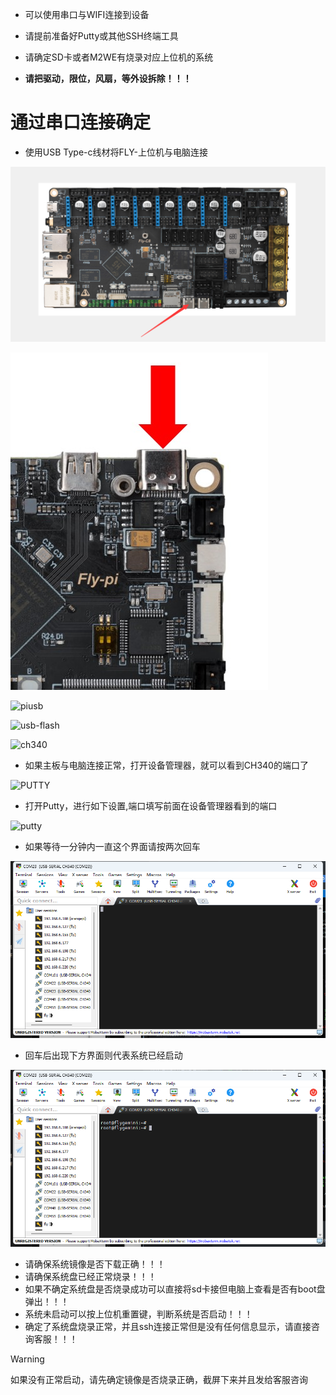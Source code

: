 * 可以使用串口与WIFI连接到设备

* 请提前准备好Putty或其他SSH终端工具

* 请确定SD卡或者M2WE有烧录对应上位机的系统

* **请把驱动，限位，风扇，等外设拆除！！！**

# 通过串口连接确定

* 使用USB Type-c线材将FLY-上位机与电脑连接

<img src="../../images/boards/fly_c8/topc.png" alt="topc" style="zoom:80%;" />

![power2](../../images/boards/fly_pi_v2/power2.jpg)

![piusb](../../images/boards/fly_pi/piusb.png)

![usb-flash](../../images/boards/fly_pi/usb_flash_2.png ":size=50%")

![ch340](../../images/boards/fly_pi_lite2/ch340.png)

* 如果主板与电脑连接正常，打开设备管理器，就可以看到CH340的端口了

![PUTTY](../../images/system/ssh2.png ":no-zooom")

* 打开Putty，进行如下设置,端口填写前面在设备管理器看到的端口

![putty](../../images/system/ssh3.png ":no-zooom")

* 如果等待一分钟内一直这个界面请按两次回车

![ssh](../../images/guides/flash_gemini/ssh.png)

* 回车后出现下方界面则代表系统已经启动

![ssh1](../../images/guides/flash_gemini/ssh1.png)

* 请确保系统镜像是否下载正确！！！
* 请确保系统盘已经正常烧录！！！
* 如果不确定系统盘是否烧录成功可以直接将sd卡接但电脑上查看是否有boot盘弹出！！！
* 系统未启动可以按上位机重置键，判断系统是否启动！！！
* 确定了系统盘烧录正常，并且ssh连接正常但是没有任何信息显示，请直接咨询客服！！！

> [!Warning]
>
> 如果没有正常启动，请先确定镜像是否烧录正确，截屏下来并且发给客服咨询
